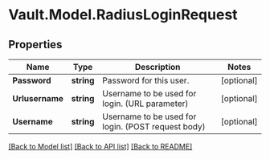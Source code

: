 # Vault.Model.RadiusLoginRequest

## Properties

Name | Type | Description | Notes
------------ | ------------- | ------------- | -------------
**Password** | **string** | Password for this user. | [optional] 
**Urlusername** | **string** | Username to be used for login. (URL parameter) | [optional] 
**Username** | **string** | Username to be used for login. (POST request body) | [optional] 


[[Back to Model list]](../README.md#documentation-for-models) [[Back to API list]](../README.md#documentation-for-api-endpoints) [[Back to README]](../README.md)

